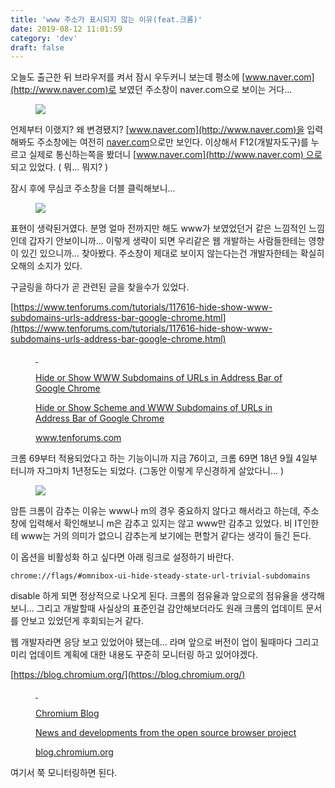 ```yaml
---
title: 'www 주소가 표시되지 않는 이유(feat.크롬)'
date: 2019-08-12 11:01:59
category: 'dev'
draft: false
---
```


오늘도 출근한 뒤 브라우저를 켜서 잠시 우두커니 보는데 평소에 [www.naver.com](http://www.naver.com)로 보였던 주소창이 naver.com으로 보이는 거다...

<figure class="imageblock alignCenter"><span data-url="https://blog.kakaocdn.net/dn/bNyXsH/btqxrXwHGAw/NhwKVNK1aKmbKp2KFyIQb0/img.png" data-lightbox="lightbox" data-alt=""><img src="https://blog.kakaocdn.net/dn/bNyXsH/btqxrXwHGAw/NhwKVNK1aKmbKp2KFyIQb0/img.png" srcset="https://img1.daumcdn.net/thumb/R1280x0/?scode=mtistory2&amp;fname=https%3A%2F%2Fblog.kakaocdn.net%2Fdn%2FbNyXsH%2FbtqxrXwHGAw%2FNhwKVNK1aKmbKp2KFyIQb0%2Fimg.png"></span></figure>

언제부터 이랬지? 왜 변경됐지? [www.naver.com](http://www.naver.com)을 입력해봐도 주소창에는 여전히 [naver.com](http://naver.com)으로만 보인다. 이상해서 F12(개발자도구)를 누르고 실제로 통신하는쪽을 봤더니 [www.naver.com](http://www.naver.com) 으로 되고 있었다. ( 뭐... 뭐지? )

잠시 후에 무심코 주소창을 더블 클릭해보니...

<figure class="imageblock alignCenter"><span data-url="https://blog.kakaocdn.net/dn/cCzE85/btqxrVZXBiX/iOiB51e939d7TlWOj2UBQ0/img.png" data-lightbox="lightbox" data-alt=""><img src="https://blog.kakaocdn.net/dn/cCzE85/btqxrVZXBiX/iOiB51e939d7TlWOj2UBQ0/img.png" srcset="https://img1.daumcdn.net/thumb/R1280x0/?scode=mtistory2&amp;fname=https%3A%2F%2Fblog.kakaocdn.net%2Fdn%2FcCzE85%2FbtqxrVZXBiX%2FiOiB51e939d7TlWOj2UBQ0%2Fimg.png"></span></figure>

표현이 생략된거였다. 분명 얼마 전까지만 해도 www가 보였었던거 같은 느낌적인 느낌인데 갑자기 안보이니까... 이렇게 생략이 되면 우리같은 웹 개발하는 사람들한테는 영향이 있긴 있으니까... 찾아봤다. 주소창이 제대로 보이지 않는다는건 개발자한테는 확실히 오해의 소지가 있다. 

구글링을 하다가 곧 관련된 글을 찾을수가 있었다. 

[https://www.tenforums.com/tutorials/117616-hide-show-www-subdomains-urls-address-bar-google-chrome.html](https://www.tenforums.com/tutorials/117616-hide-show-www-subdomains-urls-address-bar-google-chrome.html)

<figure id="og_1565573513018" contenteditable="false" data-ke-type="opengraph"><a href="https://www.tenforums.com/tutorials/117616-hide-show-www-subdomains-urls-address-bar-google-chrome.html" target="_blank" rel="noopener" data-original-url="https://www.tenforums.com/tutorials/117616-hide-show-www-subdomains-urls-address-bar-google-chrome.html"><div class="og-image" style="background-image: url('https://scrap.kakaocdn.net/dn/cMvyft/hyCnxUjt8P/40tKuuqgW2v2bcBt3q0nIK/img.png?width=250&amp;height=250&amp;face=0_0_250_250,https://scrap.kakaocdn.net/dn/hRhfi/hyCnyyWnzu/5eTzHTz3eSRAVRd0sQqP50/img.png?width=250&amp;height=250&amp;face=0_0_250_250');">&nbsp;</div><div class="og-text"><p class="og-title">Hide or Show WWW Subdomains of URLs in Address Bar of Google Chrome</p><p class="og-desc">Hide or Show Scheme and WWW Subdomains of URLs in Address Bar of Google Chrome</p><p class="og-host">www.tenforums.com</p></div></a></figure>

크롬 69부터 적용되었다고 하는 기능이니까 지금 76이고, 크롬 69면 18년 9월 4일부터니까 자그마치 1년정도는 되었다. (그동안 이렇게 무신경하게 살았다니... ) 

<figure class="imageblock alignCenter"><span data-url="https://blog.kakaocdn.net/dn/4K9Wx/btqxoRdEOfY/QzGoJc4VkKMm3gHoQ0FcmK/img.png" data-lightbox="lightbox" data-alt=""><img src="https://blog.kakaocdn.net/dn/4K9Wx/btqxoRdEOfY/QzGoJc4VkKMm3gHoQ0FcmK/img.png" srcset="https://img1.daumcdn.net/thumb/R1280x0/?scode=mtistory2&amp;fname=https%3A%2F%2Fblog.kakaocdn.net%2Fdn%2F4K9Wx%2FbtqxoRdEOfY%2FQzGoJc4VkKMm3gHoQ0FcmK%2Fimg.png"></span></figure>

암튼 크롬이 감추는 이유는 www나 m의 경우 중요하지 않다고 해서라고 하는데, 주소창에 입력해서 확인해보니 m은 감추고 있지는 않고 www만 감추고 있었다. 비 IT인한테 www는 거의 의미가 없으니 감추는게 보기에는 편할거 같다는 생각이 들긴 든다. 

이 옵션을 비활성화 하고 싶다면 아래 링크로 설정하기 바란다. 

    chrome://flags/#omnibox-ui-hide-steady-state-url-trivial-subdomains

disable 하게 되면 정상적으로 나오게 된다. 크롬의 점유율과 앞으로의 점유율을 생각해보니... 그리고 개발할때 사실상의 표준인걸 감안해보더라도 원래 크롬의 업데이트 문서를 안보고 있었던게 후회되는거 같다. 

웹 개발자라면 응당 보고 있었어야 됐는데... 라며 앞으로 버전이 업이 될때마다 그리고 미리 업데이트 계획에 대한 내용도 꾸준히 모니터링 하고 있어야겠다. 

[https://blog.chromium.org/](https://blog.chromium.org/)

<figure id="og_1565575303945" contenteditable="false" data-ke-type="opengraph"><a href="https://blog.chromium.org/" target="_blank" rel="noopener" data-original-url="https://blog.chromium.org/"><div class="og-image" style="background-image: url();">&nbsp;</div><div class="og-text"><p class="og-title">Chromium Blog</p><p class="og-desc">News and developments from the open source browser project</p><p class="og-host">blog.chromium.org</p></div></a></figure>

여기서 쭉 모니터링하면 된다.
